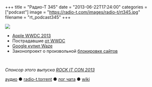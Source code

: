 +++
title = "Радио-Т 345"
date = "2013-06-22T17:24:00"
categories = ["podcast"]
image = "https://radio-t.com/images/radio-t/rt345.jpg"
filename = "rt_podcast345"
+++

![](https://radio-t.com/images/radio-t/rt345.jpg)

* [Apple WWDC 2013](http://thenextweb.com/apple/2013/06/10/everything-announced-at-apples-wwdc-2013-keynote-in-one-handy-list/)
* Пострадавшие [от WWDC](http://www.cultofmac.com/231121/seven-apps-apple-killed/)
* [Google купил Waze](http://mashable.com/2013/06/11/google-buys-waze/)
* Законопроект о произвольной [блокировке сайтов](http://clubs.ya.ru/company/replies.xml?item_no=68266)
<br/>

_Спонсор этого выпуска [ROCK IT CON 2013](http://www.rockitcon.com)_

[аудио](http://cdn.radio-t.com/rt_podcast345.mp3) ● [radio-t.torrent](http://www.radio-t.com/torrents/rt_podcast345.mp3.torrent) ● [лог чата](http://chat.radio-t.com/logs/radio-t-345.html) ● [wiki](http://wiki.radio-t.com/%D0%92%D1%8B%D0%BF%D1%83%D1%81%D0%BA_345)<audio src="http://cdn.radio-t.com/rt_podcast345.mp3" preload="none"></audio>